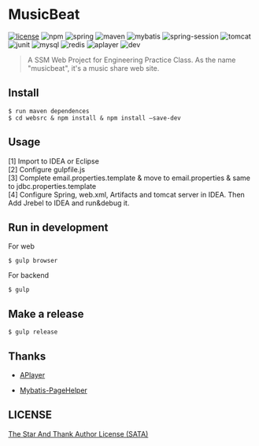# MusicBeat

[![license](https://img.shields.io/badge/license-SATA-green.svg)](https://github.com/303Lab/MusicBeat/blob/dev/LICENSE)
![npm](https://img.shields.io/badge/npm-v3.10.10-blue.svg)
![spring](https://img.shields.io/badge/spring-v4.3.6-orange.svg)
![maven](https://img.shields.io/badge/maven-v3.3.9-lightgrey.svg)
![mybatis](https://img.shields.io/badge/mybatis-v3.4.2-red.svg)
![spring-session](https://img.shields.io/badge/spring--session-v1.3.0-brightgreen.svg)
![tomcat](https://img.shields.io/badge/tomcat-v8.5.9-blue.svg)
![junit](https://img.shields.io/badge/junit-v4.12-orange.svg)
![mysql](https://img.shields.io/badge/mysql-v5.7.17-yellow.svg)
![redis](https://img.shields.io/badge/redis-v3.2.100-lightgrey.svg)
![aplayer](https://img.shields.io/badge/aplayer-v1.5.9-red.svg)
![dev](https://img.shields.io/badge/-dev-red.svg)

> A SSM Web Project for Engineering Practice Class. As the name "musicbeat", it's a music share web site.

## Install

```
$ run maven dependences
$ cd websrc & npm install & npm install –save-dev
```

## Usage

[1] Import to IDEA or Eclipse  
[2] Configure gulpfile.js  
[3] Complete email.properties.template & move to email.properties & same to jdbc.properties.template  
[4] Configure Spring, web.xml, Artifacts and tomcat server in IDEA. Then Add Jrebel to IDEA and run&debug it.

## Run in development  
For web
```
$ gulp browser
```
For backend
```
$ gulp
```

## Make a release

```
$ gulp release
```

## Thanks

- [APlayer](https://github.com/DIYgod/APlayer)

- [Mybatis-PageHelper](https://github.com/pagehelper/Mybatis-PageHelper)

## LICENSE

[The Star And Thank Author License (SATA)](https://github.com/303Lab/MusicBeat/blob/dev/LICENSE)